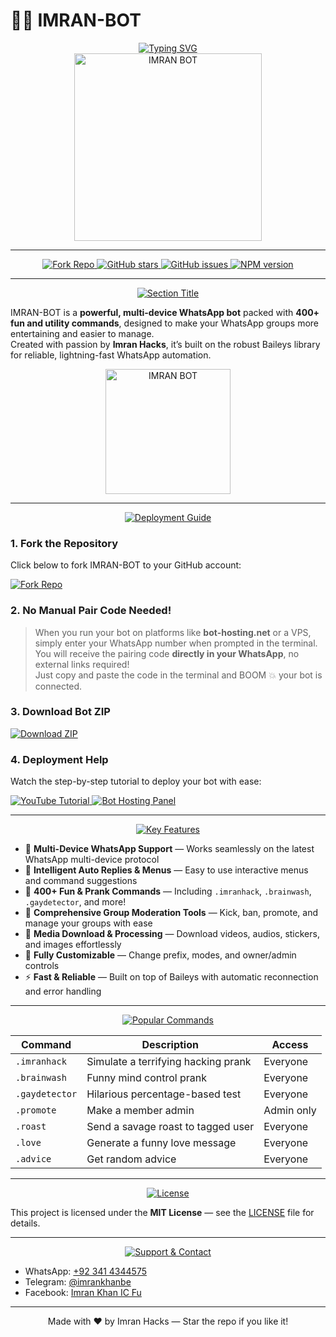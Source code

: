 # 🤖✨ IMRAN-BOT

<div align="center"> 
  <!-- Animated typing SVG banner -->
  <a href="https://git.io/typing-svg"> 
    <img src="https://readme-typing-svg.demolab.com?font=Rockwell&size=50&pause=1000&color=33ff00&center=true&width=910&height=100&lines=IMRAN-BOT;Multi+Device+Whatsapp+Bot;Made+with+Love+by+Imran+Hacks" alt="Typing SVG" />
  </a> 
</div>

<div align="center"> 
  <!-- Your branded bot image -->
  <img src="https://raw.githubusercontent.com/ahmadtech12/IMRAN-BOT/main/assets/june_repo.jpg" alt="IMRAN BOT" height="300" />
</div>

---

<p align="center">
  <a href="https://github.com/ahmadtech12/IMRAN-BOT/fork">
    <img src="https://img.shields.io/badge/Fork%20Repo-100000?style=for-the-badge&logo=github&logoColor=white&labelColor=black&color=darkgreen&animation=glow" alt="Fork Repo"/>
  </a>
  <a href="https://github.com/ahmadtech12/IMRAN-BOT/stargazers">
    <img src="https://img.shields.io/github/stars/ahmadtech12/IMRAN-BOT?style=for-the-badge&logo=github&label=Stars&color=yellow&animation=pulse" alt="GitHub stars" />
  </a>
  <a href="https://github.com/ahmadtech12/IMRAN-BOT/issues">
    <img src="https://img.shields.io/github/issues/ahmadtech12/IMRAN-BOT?style=for-the-badge&logo=github&label=Issues&color=red&animation=blink" alt="GitHub issues" />
  </a>
  <a href="https://www.npmjs.com/package/imran-bot">
    <img src="https://img.shields.io/npm/v/imran-bot?style=for-the-badge&color=blue&animation=glow" alt="NPM version" />
  </a>
</p>

---

<div align="center">
  <a href="https://git.io/typing-svg">
    <img src="https://readme-typing-svg.demolab.com?font=Fredoka+One&size=35&pause=1000&color=ff6347,ffd700,32cd32,1e90ff&center=true&width=700&height=60&lines=🔥+What+is+IMRAN-BOT?+🔥" alt="Section Title" />
  </a>
</div>

IMRAN-BOT is a **powerful, multi-device WhatsApp bot** packed with **400+ fun and utility commands**, designed to make your WhatsApp groups more entertaining and easier to manage.  
Created with passion by **Imran Hacks**, it’s built on the robust Baileys library for reliable, lightning-fast WhatsApp automation.

<div align="center"> 
  <!-- Your branded bot image again for style -->
  <img src="https://raw.githubusercontent.com/ahmadtech12/IMRAN-BOT/main/assets/june_repo.jpg" alt="IMRAN BOT" height="200" />
</div>

---

<div align="center">
  <a href="https://git.io/typing-svg">
    <img src="https://readme-typing-svg.demolab.com?font=Fredoka+One&size=30&pause=1000&color=32cd32,ff4500,00ced1&center=true&width=700&height=50&lines=🚀+Deployment+Guide" alt="Deployment Guide" />
  </a>
</div>

### 1. Fork the Repository

Click below to fork IMRAN-BOT to your GitHub account:

<p align="left">
  <a href="https://github.com/ahmadtech12/IMRAN-BOT/fork">
    <img src="https://img.shields.io/badge/Fork%20Repo-100000?style=for-the-badge&logo=github&logoColor=white&labelColor=black&color=darkgreen&animation=glow" alt="Fork Repo"/>
  </a>
</p>

### 2. No Manual Pair Code Needed!

> When you run your bot on platforms like **bot-hosting.net** or a VPS, simply enter your WhatsApp number when prompted in the terminal.  
> You will receive the pairing code **directly in your WhatsApp**, no external links required!  
> Just copy and paste the code in the terminal and BOOM 💥 your bot is connected.

### 3. Download Bot ZIP

<p align="left">
  <a href="https://github.com/ahmadtech12/IMRAN-BOT/archive/refs/heads/main.zip">
    <img src="https://img.shields.io/badge/Download-Zip-blueviolet?style=for-the-badge&logo=github&animation=glow" alt="Download ZIP"/>
  </a>
</p>

### 4. Deployment Help

Watch the step-by-step tutorial to deploy your bot with ease:

<div align="left">
  <a href="https://youtu.be/iqP_yUA_t6o?si=jC8tEcczM8acv19F">
    <img src="https://img.shields.io/badge/TUTORIAL-YouTube-red?style=for-the-badge&logo=youtube&animation=pulse" alt="YouTube Tutorial"/>
  </a>

  <a href="https://bot-hosting.net/?aff=1068419752923508776">
    <img src="https://img.shields.io/badge/Bot%20Hosting-Panel-green?style=for-the-badge&animation=glow" alt="Bot Hosting Panel"/>
  </a>
</div>

---

<div align="center">
  <a href="https://git.io/typing-svg">
    <img src="https://readme-typing-svg.demolab.com?font=Fredoka+One&size=35&pause=1000&color=ff69b4,1e90ff,32cd32,ffa500&center=true&width=700&height=60&lines=🧩+Key+Features" alt="Key Features" />
  </a>
</div>

- 💬 **Multi-Device WhatsApp Support** — Works seamlessly on the latest WhatsApp multi-device protocol  
- 🧠 **Intelligent Auto Replies & Menus** — Easy to use interactive menus and command suggestions  
- 🎉 **400+ Fun & Prank Commands** — Including `.imranhack`, `.brainwash`, `.gaydetector`, and more!  
- 🔧 **Comprehensive Group Moderation Tools** — Kick, ban, promote, and manage your groups with ease  
- 📁 **Media Download & Processing** — Download videos, audios, stickers, and images effortlessly  
- 🤖 **Fully Customizable** — Change prefix, modes, and owner/admin controls  
- ⚡ **Fast & Reliable** — Built on top of Baileys with automatic reconnection and error handling  

---

<div align="center">
  <a href="https://git.io/typing-svg">
    <img src="https://readme-typing-svg.demolab.com?font=Fredoka+One&size=35&pause=1000&color=1e90ff,ff4500,32cd32,ff6347&center=true&width=700&height=60&lines=⚡+Popular+Commands" alt="Popular Commands" />
  </a>
</div>

| Command          | Description                           | Access      |
| ---------------- | ----------------------------------- | ----------- |
| `.imranhack`     | Simulate a terrifying hacking prank | Everyone    |
| `.brainwash`     | Funny mind control prank             | Everyone    |
| `.gaydetector`   | Hilarious percentage-based test     | Everyone    |
| `.promote`       | Make a member admin                  | Admin only  |
| `.roast`         | Send a savage roast to tagged user  | Everyone    |
| `.love`          | Generate a funny love message        | Everyone    |
| `.advice`        | Get random advice                    | Everyone    |

---

<div align="center">
  <a href="https://git.io/typing-svg">
    <img src="https://readme-typing-svg.demolab.com?font=Fredoka+One&size=35&pause=1000&color=ff4500,ffa500,32cd32,1e90ff&center=true&width=700&height=60&lines=📄+License" alt="License" />
  </a>
</div>

This project is licensed under the **MIT License** — see the [LICENSE](LICENSE) file for details.

---

<div align="center">
  <a href="https://git.io/typing-svg">
    <img src="https://readme-typing-svg.demolab.com?font=Fredoka+One&size=35&pause=1000&color=ff1493,00ced1,32cd32,ffa07a&center=true&width=700&height=60&lines=❤️+Support+%26+Contact" alt="Support & Contact" />
  </a>
</div>

- WhatsApp: [+92 341 4344575](https://wa.me/923414344575)  
- Telegram: [@imrankhanbe](https://t.me/imrankhanbe)  
- Facebook: [Imran Khan IC Fu](https://www.facebook.com/imrankhanicfu)  

---

<p align="center">Made with ❤️ by Imran Hacks — Star the repo if you like it!</p>
